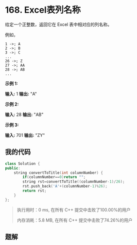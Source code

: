 # 168. Excel表列名称
给定一个正整数，返回它在 Excel 表中相对应的列名称。

例如，

    1 ->; A
    2 ->; B
    3 ->; C
    ...
    26 ->; Z
    27 ->; AA
    28 ->; AB 
    ...


**示例 1:**

**输入:** 1
**输出:** "A"


**示例 2:**

**输入:** 28
**输出:** "AB"


**示例 3:**

**输入:** 701
**输出:** "ZY"


## 我的代码
```c++
class Solution {
public:
    string convertToTitle(int columnNumber) {
        if(columnNumber==0)return "";
        string rst=convertToTitle((columnNumber-1)/26);
        rst.push_back('A'+(columnNumber-1)%26);
        return rst;
    }
};
```
> 执行用时：0 ms, 在所有 C++ 提交中击败了100.00%的用户
>
> 内存消耗：5.8 MB, 在所有 C++ 提交中击败了74.26%的用户

## 题解
